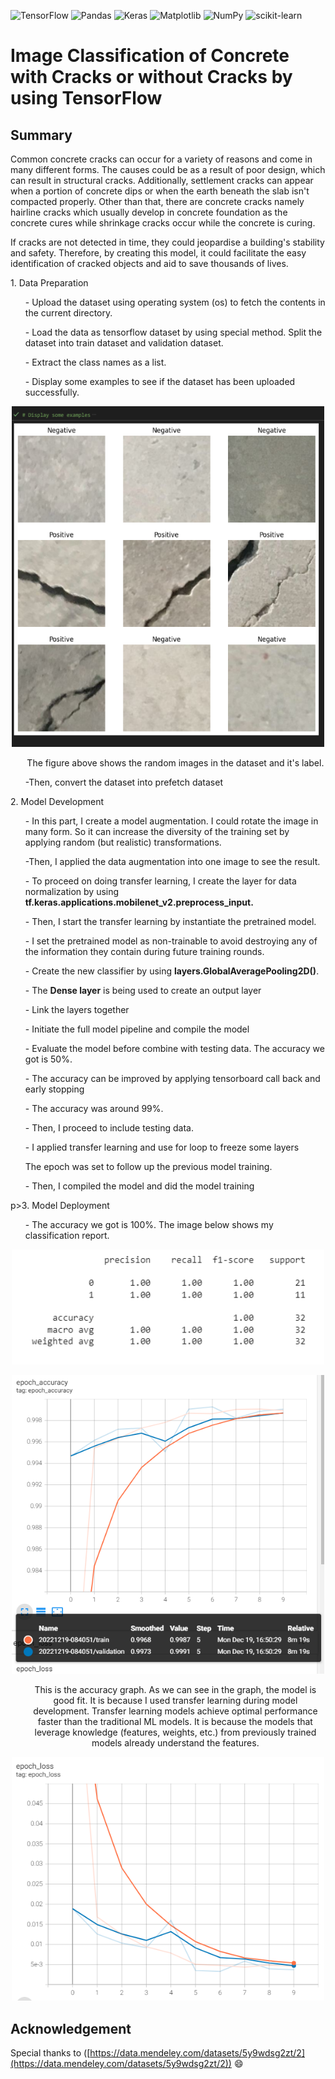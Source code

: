 ![TensorFlow](https://img.shields.io/badge/TensorFlow-%23FF6F00.svg?style=for-the-badge&logo=TensorFlow&logoColor=white)
![Pandas](https://img.shields.io/badge/pandas-%23150458.svg?style=for-the-badge&logo=pandas&logoColor=white)
![Keras](https://img.shields.io/badge/Keras-%23D00000.svg?style=for-the-badge&logo=Keras&logoColor=white)
![Matplotlib](https://img.shields.io/badge/Matplotlib-%23ffffff.svg?style=for-the-badge&logo=Matplotlib&logoColor=black)
![NumPy](https://img.shields.io/badge/numpy-%23013243.svg?style=for-the-badge&logo=numpy&logoColor=white)
![scikit-learn](https://img.shields.io/badge/scikit--learn-%23F7931E.svg?style=for-the-badge&logo=scikit-learn&logoColor=white)

# Image Classification of Concrete with Cracks or without Cracks by using TensorFlow

## Summary
<p>Common concrete cracks can occur for a variety of reasons and come in many different forms. The causes could be as a result of poor design, which can result in structural cracks. Additionally, settlement cracks can appear when a portion of concrete dips or when the earth beneath the slab isn't compacted properly. Other than that, there are concrete cracks namely hairline cracks which usually develop in concrete foundation as the concrete cures while shrinkage cracks occur while the concrete is curing.</p>

<p>If cracks are not detected in time, they could jeopardise a building's stability and safety. Therefore, by creating this model, it could facilitate the easy identification of cracked objects and aid to save thousands of lives.</p>

<p>1. Data Preparation</p>
  <ol>- Upload the dataset using operating system (os) to fetch the contents in the current directory.</ol>
  <ol>- Load the data as tensorflow dataset by using special method. Split the dataset into train dataset and validation dataset.</ol>
  <ol>- Extract the class names as a list.</ol>
  <ol>- Display some examples to see if the dataset has been uploaded successfully.</ol>
  <p align="center"><img src="image_example.png" alt="image example" width="500"/></p>
  <div align="center"><ol>The figure above shows the random images in the dataset and it's label.</ol></div>
  <ol>-Then, convert the dataset into prefetch dataset</ol>
  
<p>2. Model Development</p>
   <ol>- In this part, I create a model augmentation. I could rotate the image in many form. So it can increase the diversity of the training set by applying random (but realistic) transformations.</ol>
  <ol>-Then, I applied the data augmentation into one image to see the result.</ol>
  
  <ol>- To proceed on doing transfer learning, I create the layer for data normalization by using <strong>tf.keras.applications.mobilenet_v2.preprocess_input.</strong></ol>
  <ol>- Then, I start the transfer learning by instantiate the pretrained model.</ol>
  <ol>- I set the pretrained model as non-trainable to avoid destroying any of the information they contain during future training rounds.</ol>
  <ol>- Create the new classifier by using <strong>layers.GlobalAveragePooling2D()</strong>.</ol>
  <ol>- The <strong>Dense layer</strong> is being used to create an output layer</ol>
  <ol>- Link the layers together</ol>
  <ol>- Initiate the full model pipeline and compile the model</ol>
<ol>- Evaluate the model before combine with testing data. The accuracy we got is 50%.</ol>
<ol>- The accuracy can be improved by applying tensorboard call back and early stopping</ol>
<ol>- The accuracy was around 99%.</ol>
<ol>- Then, I proceed to include testing data.</ol>
<ol>- I applied transfer learning and use for loop to freeze some layers</ol>
<ol>The epoch was set to follow up the previous model training.</ol>
<ol>- Then, I compiled the model and did the model training</ol>

p>3. Model Deployment</p>
<ol>- The accuracy we got is 100%. The image below shows my classification report.</ol>
 <p align="center"><img src="classification report.png" alt="classification report" width="500"/></p>
 
 <p align="center"><img src="epoch_acc.png" alt="epoch acc" width="500"/></p>
 <div align="center"><ol> This is the accuracy graph. As we can see in the graph, the model is good fit. It is because I used transfer learning during model development. Transfer learning models achieve optimal performance faster than the traditional ML models. It is because the models that leverage knowledge (features, weights, etc.) from previously trained models already understand the features.</ol></div>
  
 <p align="center"><img src="epoch_loss.png" alt="epoch loss" width="500"/></p>
 
## Acknowledgement
Special thanks to ([https://data.mendeley.com/datasets/5y9wdsg2zt/2](https://data.mendeley.com/datasets/5y9wdsg2zt/2)) :smile:
